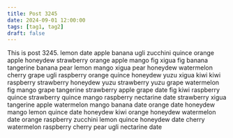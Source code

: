 ```yaml
---
title: Post 3245
date: 2024-09-01 12:00:00
tags: [tag1, tag2]
draft: false
---
```

This is post 3245.
lemon
date
apple
banana
ugli
zucchini
quince
orange
apple
honeydew
strawberry
orange
apple
mango
fig
xigua
fig
banana
tangerine
banana
pear
lemon
mango
xigua
pear
honeydew
watermelon
cherry
grape
ugli
raspberry
orange
quince
honeydew
yuzu
xigua
kiwi
kiwi
raspberry
strawberry
honeydew
yuzu
strawberry
yuzu
grape
watermelon
fig
mango
grape
tangerine
strawberry
apple
grape
date
fig
kiwi
raspberry
quince
strawberry
quince
mango
raspberry
nectarine
date
strawberry
xigua
tangerine
apple
watermelon
mango
banana
date
orange
date
honeydew
mango
lemon
quince
date
honeydew
kiwi
orange
honeydew
watermelon
date
orange
raspberry
zucchini
lemon
quince
honeydew
date
cherry
watermelon
raspberry
cherry
pear
ugli
nectarine
date
